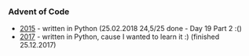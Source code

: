 ### Advent of Code

- [2015](2015) - written in Python (25.02.2018 24,5/25 done - Day 19 Part 2 :()
- [2017](2017) - written in Python, cause I wanted to learn it :) (finished 25.12.2017)
